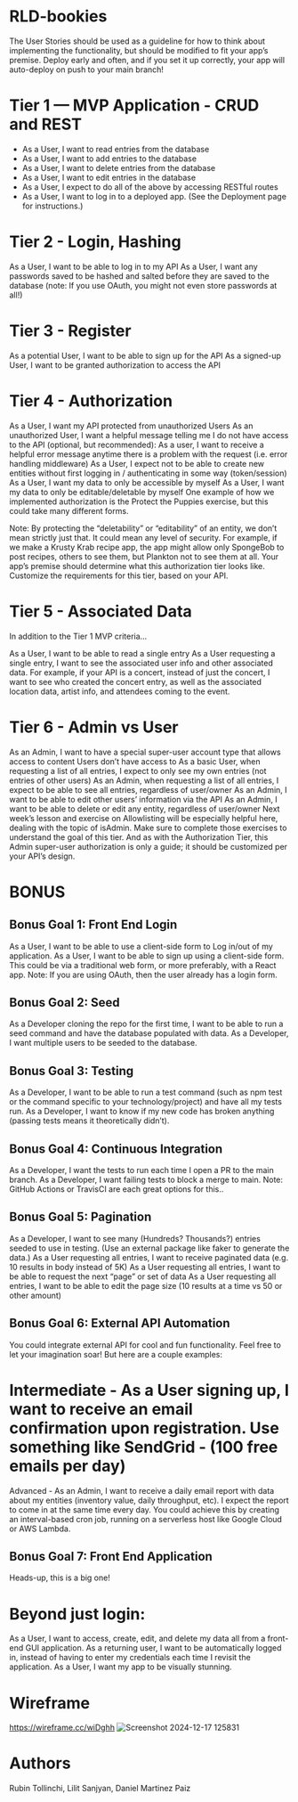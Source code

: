 # RLD-bookies

The User Stories should be used as a guideline for how to think about implementing the functionality, but should be modified to fit your app’s premise.
Deploy early and often, and if you set it up correctly, your app will auto-deploy on push to your main branch!

# Tier 1 — MVP Application - CRUD and REST
 - As a User, I want to read entries from the database
 - As a User, I want to add entries to the database
 - As a User, I want to delete entries from the database
 - As a User, I want to edit entries in the database
 - As a User, I expect to do all of the above by accessing RESTful routes
 - As a User, I want to log in to a deployed app. (See the Deployment page for instructions.)

# Tier 2 - Login, Hashing
As a User, I want to be able to log in to my API
As a User, I want any passwords saved to be hashed and salted before they are saved to the database (note: If you use OAuth, you might not even store passwords at all!)

# Tier 3 - Register
As a potential User, I want to be able to sign up for the API
As a signed-up User, I want to be granted authorization to access the API

# Tier 4 - Authorization
As a User, I want my API protected from unauthorized Users
As an unauthorized User, I want a helpful message telling me I do not have access to the API
(optional, but recommended): As a user, I want to receive a helpful error message anytime there is a problem with the request (i.e. error handling middleware)
As a User, I expect not to be able to create new entities without first logging in / authenticating in some way (token/session)
As a User, I want my data to only be accessible by myself
As a User, I want my data to only be editable/deletable by myself
One example of how we implemented authorization is the Protect the Puppies exercise, but this could take many different forms.

Note: By protecting the “deletability” or “editability” of an entity, we don’t mean strictly just that. It could mean any level of security. For example, if we make a Krusty Krab recipe app, the app might allow only SpongeBob to post recipes, others to see them, but Plankton not to see them at all. Your app’s premise should determine what this authorization tier looks like. Customize the requirements for this tier, based on your API.

# Tier 5 - Associated Data
In addition to the Tier 1 MVP criteria…

As a User, I want to be able to read a single entry
As a User requesting a single entry, I want to see the associated user info and other associated data. For example, if your API is a concert, instead of just the concert, I want to see who created the concert entry, as well as the associated location data, artist info, and attendees coming to the event.
# Tier 6 - Admin vs User
As an Admin, I want to have a special super-user account type that allows access to content Users don’t have access to
As a basic User, when requesting a list of all entries, I expect to only see my own entries (not entries of other users)
As an Admin, when requesting a list of all entries, I expect to be able to see all entries, regardless of user/owner
As an Admin, I want to be able to edit other users’ information via the API
As an Admin, I want to be able to delete or edit any entity, regardless of user/owner
Next week’s lesson and exercise on Allowlisting will be especially helpful here, dealing with the topic of isAdmin. Make sure to complete those exercises to understand the goal of this tier. And as with the Authorization Tier, this Admin super-user authorization is only a guide; it should be customized per your API’s design.

# BONUS
## Bonus Goal 1: Front End Login
As a User, I want to be able to use a client-side form to Log in/out of my application.
As a User, I want to be able to sign up using a client-side form.
This could be via a traditional web form, or more preferably, with a React app.
Note: If you are using OAuth, then the user already has a login form.

## Bonus Goal 2: Seed
As a Developer cloning the repo for the first time, I want to be able to run a seed command and have the database populated with data.
As a Developer, I want multiple users to be seeded to the database.


## Bonus Goal 3: Testing
As a Developer, I want to be able to run a test command (such as npm test or the command specific to your technology/project) and have all my tests run.
As a Developer, I want to know if my new code has broken anything (passing tests means it theoretically didn’t).


## Bonus Goal 4: Continuous Integration
As a Developer, I want the tests to run each time I open a PR to the main branch.
As a Developer, I want failing tests to block a merge to main.
Note: GitHub Actions or TravisCI are each great options for this..

## Bonus Goal 5: Pagination
As a Developer, I want to see many (Hundreds? Thousands?) entries seeded to use in testing. (Use an external package like faker to generate the data.)
As a User requesting all entries, I want to receive paginated data (e.g. 10 results in body instead of 5K)
As a User requesting all entries, I want to be able to request the next “page” or set of data
As a User requesting all entries, I want to be able to edit the page size (10 results at a time vs 50 or other amount)


## Bonus Goal 6: External API Automation
You could integrate external API for cool and fun functionality. Feel free to let your imagination soar! But here are a couple examples:

# Intermediate - As a User signing up, I want to receive an email confirmation upon registration. Use something like SendGrid - (100 free emails per day)
Advanced - As an Admin, I want to receive a daily email report with data about my entities (inventory value, daily throughput, etc). I expect the report to come in at the same time every day. You could achieve this by creating an interval-based cron job, running on a serverless host like Google Cloud or AWS Lambda.

## Bonus Goal 7: Front End Application
Heads-up, this is a big one!

# Beyond just login:

As a User, I want to access, create, edit, and delete my data all from a front-end GUI application.
As a returning user, I want to be automatically logged in, instead of having to enter my credentials each time I revisit the application.
As a User, I want my app to be visually stunning.

# Wireframe 
https://wireframe.cc/wiDghh
![Screenshot 2024-12-17 125831](https://github.com/user-attachments/assets/c1a5b717-3497-4dee-99fe-0548e82c302f)

# Authors 
Rubin Tollinchi, Lilit Sanjyan, Daniel Martinez Paiz
